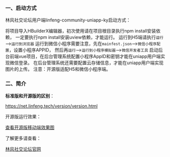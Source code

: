 ### 一、启动方式

林风社交论坛用户端linfeng-community-uniapp-ky启动方式：

将项目导入HBuilderX编辑器，初次使用请在项目根目录执行npm install安装依赖，
一定要执行npm install安装uview依赖，才能运行。
运行到H5端请执行`运行`—>`运行到浏览器`
运行到微信小程序需要注意，先在`mainfest.json`—>`微信小程序配置`，设置小程序APPID，
然后再`运行`—>`运行到小程序模拟器`—>`微信开发者工具`
启动后台前端vue项目，在后台管理系统配置小程序AppID和密钥才能在uniapp用户端实现微信登录。
在后台管理系统还需要配置云存储信息，才能在uniapp用户端实现图片的上传。
注意：开源版适配H5和微信小程序端。



### 二、简介

**标准版和开源版的区别**：

https://net.linfeng.tech/version/version.html

开源版运行效果：

 [查看开源版移动端效果图](https://pic.linfeng.tech/test/20230724/7bace9859cef4e2ca4a23a4a687a248e.gif)

了解更多请查看：

[林风社交论坛官网](https://net.linfeng.tech) 